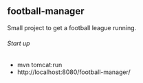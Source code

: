 ## football-manager


Small project to get a football league running.

###### Start up
- mvn tomcat:run
- http://localhost:8080/football-manager/